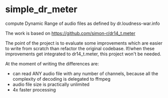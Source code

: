 # simple_dr_meter
compute Dynamic Range of audio files as defined by dr.loudness-war.info

The work is based on https://github.com/simon-r/dr14_t.meter

The point of the project is to evaluate some improvements which are easier to write from scratch than refactor the original codebase. If/when these improvements get integrated to dr14_t.meter, this project won't be needed.

At the moment of writing the differences are:

* can read ANY audio file with any number of channels, because all the complexity of decoding is delegated to ffmpeg
* audio file size is practically unlimited
* 4x faster processing
